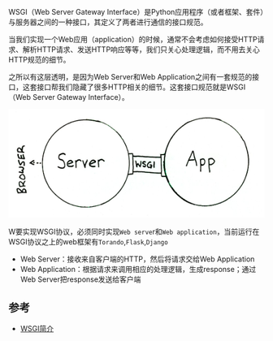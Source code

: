 WSGI（Web Server Gateway Interface）是Python应用程序（或者框架、套件）与服务器之间的一种接口，其定义了两者进行通信的接口规范。

当我们实现一个Web应用（application）的时候，通常不会考虑如何接受HTTP请求、解析HTTP请求、发送HTTP响应等等，我们只关心处理逻辑，而不用去关心HTTP规范的细节。

之所以有这层透明，是因为Web Server和Web Application之间有一套规范的接口，这套接口帮我们隐藏了很多HTTP相关的细节。这套接口规范就是WSGI（Web Server Gateway Interface）。

![img](images/271340537504265.png)

W要实现WSGI协议，必须同时实现`Web serve`r和`Web application`，当前运行在WSGI协议之上的web框架有`Torando`,`Flask`,`Django`

- Web Server：接收来自客户端的HTTP，然后将请求交给Web Application
- Web Application：根据请求来调用相应的处理逻辑，生成response；通过Web Server把response发送给客户端

## 参考

- [WSGI简介](https://www.cnblogs.com/wilber2013/p/4763067.html)
